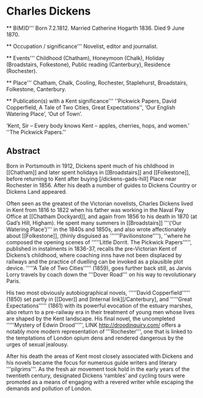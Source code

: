 # Charles Dickens
** B(M)D'''  Born 7.2.1812. Married Catherine Hogarth 1836. Died 9 June 1870.

** Occupation / significance''' Novelist, editor and journalist. 

** Events''' Childhood (Chatham), Honeymoon (Chalk), Holiday (Broadstairs, Folkestone), Public reading (Canterbury), Residence (Rochester).

** Place''' Chatham, Chalk, Cooling, Rochester, Staplehurst, Broadstairs, Folkestone, Canterbury. 

** Publication(s) with a Kent significance''' ''Pickwick Papers, David Copperfield, A Tale of Two Cities, Great Expectations'', ‘Our English Watering Place’, ‘Out of Town’.

‘Kent, Sir – Every body knows Kent – apples, cherries, hops, and women.’ ''The Pickwick Papers.''

## Abstract
Born in Portsmouth in 1912, Dickens spent much of his childhood in [[Chatham]] and later spent holidays in [[Broadstairs]] and [[Folkestone]], before returning to Kent after buying [/dickens-gads-hill] Place near Rochester in 1856. After his death a number of guides to Dickens Country or Dickens Land appeared. 


Often seen as the greatest of the Victorian novelists, Charles Dickens lived in Kent from 1816 to 1822 when his father was working in the Naval Pay Office at [[Chatham Dockyard]], and again from 1856 to his death in 1870 (at Gad’s Hill, Higham). He spent many summers in [[Broadstairs]] 
'''(‘Our Watering Place’)''' in the 1840s and 1850s, and also wrote affectionately about [[Folkestone]], (thinly disguised as ''''''Pavilionstone''''), ''where he composed the opening scenes of '''''Little Dorrit. The Pickwick Papers''''', published in instalments in 1836-37, recalls the pre-Victorian Kent of Dickens’s childhood, where coaching inns have not been displaced by railways and the practice of duelling can be invoked as a plausible plot device. '''''A Tale of Two Cities''''' (1859), goes further back still, as Jarvis Lorry travels by coach down the '''Dover Road''' on his way to revolutionary Paris.

His two most obviously autobiographical novels, '''''David Copperfield''''' (1850) set partly in [[Dover]] and [Internal link][/Canterbury], and '''''Great Expectations''''' (1861) with its powerful evocation of the estuary marshes, also return to a pre-railway era in their treatment of young men whose lives are shaped by the Kent landscape. His final novel, the uncompleted '''''Mystery of Edwin Drood''''', LINK http://droodinquiry.com/  offers a notably more modern representation of '''Rochester''', one that is linked to the temptations of London opium dens and rendered dangerous by the urges of sexual jealousy.

After his death the areas of Kent most closely associated with Dickens and his novels became the focus for numerous guide writers and literary '''pilgrims'''. As the fresh air movement took hold in the early years of the twentieth century, designated Dickens ‘rambles’ and cycling tours were promoted as a means of engaging with a revered writer while escaping the demands and pollution of London.
